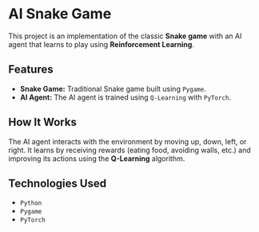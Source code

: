 # AI Snake Game

This project is an implementation of the classic **Snake game** with an AI agent that learns to play using **Reinforcement Learning**.

## Features
- **Snake Game:** Traditional Snake game built using `Pygame`.
- **AI Agent:** The AI agent is trained using `Q-Learning` with `PyTorch`.

## How It Works
The AI agent interacts with the environment by moving up, down, left, or right. It learns by receiving rewards (eating food, avoiding walls, etc.) and improving its actions using the **Q-Learning** algorithm.

## Technologies Used
- `Python`
- `Pygame`
- `PyTorch`

